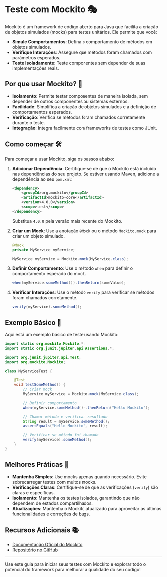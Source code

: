 # Teste com Mockito 🎭

Mockito é um framework de código aberto para Java que facilita a criação de objetos simulados (mocks) para testes unitários. Ele permite que você:

- **Simule Comportamentos**: Defina o comportamento de métodos em objetos simulados.
- **Verifique Interações**: Assegure que métodos foram chamados com parâmetros esperados.
- **Teste Isoladamente**: Teste componentes sem depender de suas implementações reais.

## Por que usar Mockito? 🚀

- **Isolamento**: Permite testar componentes de maneira isolada, sem depender de outros componentes ou sistemas externos.
- **Facilidade**: Simplifica a criação de objetos simulados e a definição de comportamentos esperados.
- **Verificação**: Verifica se métodos foram chamados corretamente durante o teste.
- **Integração**: Integra facilmente com frameworks de testes como JUnit.

## Como começar 🛠️

Para começar a usar Mockito, siga os passos abaixo:

1. **Adicionar Dependência**: Certifique-se de que o Mockito está incluído nas dependências do seu projeto. Se estiver usando Maven, adicione a dependência ao seu `pom.xml`:
   ```xml
   <dependency>
       <groupId>org.mockito</groupId>
       <artifactId>mockito-core</artifactId>
       <version>4.0.0</version>
       <scope>test</scope>
   </dependency>
   ```
   Substitua `4.0.0` pela versão mais recente do Mockito.

2. **Criar um Mock**: Use a anotação `@Mock` ou o método `Mockito.mock` para criar um objeto simulado.
   ```java
   @Mock
   private MyService myService;

   MyService myService = Mockito.mock(MyService.class);
   ```

3. **Definir Comportamento**: Use o método `when` para definir o comportamento esperado do mock.
   ```java
   when(myService.someMethod()).thenReturn(someValue);
   ```

4. **Verificar Interações**: Use o método `verify` para verificar se métodos foram chamados corretamente.
   ```java
   verify(myService).someMethod();
   ```

## Exemplo Básico 📘

Aqui está um exemplo básico de teste usando Mockito:

```java
import static org.mockito.Mockito.*;
import static org.junit.jupiter.api.Assertions.*;

import org.junit.jupiter.api.Test;
import org.mockito.Mockito;

class MyServiceTest {

    @Test
    void testSomeMethod() {
        // Criar mock
        MyService myService = Mockito.mock(MyService.class);

        // Definir comportamento
        when(myService.someMethod()).thenReturn("Hello Mockito");

        // Chamar método e verificar resultado
        String result = myService.someMethod();
        assertEquals("Hello Mockito", result);

        // Verificar se método foi chamado
        verify(myService).someMethod();
    }
}
```

## Melhores Práticas 🎯

- **Mantenha Simples**: Use mocks apenas quando necessário. Evite sobrecarregar testes com muitos mocks.
- **Verificações Claras**: Certifique-se de que as verificações (`verify`) são claras e específicas.
- **Isolamento**: Mantenha os testes isolados, garantindo que não dependem de estados compartilhados.
- **Atualizações**: Mantenha o Mockito atualizado para aproveitar as últimas funcionalidades e correções de bugs.

## Recursos Adicionais 📚

- [Documentação Oficial do Mockito](https://site.mockito.org/)
- [Repositório no GitHub](https://github.com/mockito/mockito)

---

Use este guia para iniciar seus testes com Mockito e explorar todo o potencial do framework para melhorar a qualidade do seu código!
